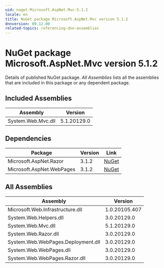 ```yaml
---
uid: nuget-Microsoft.AspNet.Mvc-5.1.2
locale: en
title: NuGet package Microsoft.AspNet.Mvc version 5.1.2
dnnversion: 09.12.00
related-topics: referencing-dnn-assemblies
---
```


# NuGet package Microsoft.AspNet.Mvc version 5.1.2
Details of published NuGet package.
*All Assemblies* lists all the assemblies that are included in this package or any dependent package.

## Included Assemblies

|Assembly|Version|
|---|---|
|System.Web.Mvc.dll|5.1.20129.0|

## Dependencies

|Package|Version|Link|
|---|---|---|
|Microsoft.AspNet.Razor|3.1.2|[NuGet](https://www.nuget.org/packages/Microsoft.AspNet.Razor/3.1.2)|
|Microsoft.AspNet.WebPages|3.1.2|[NuGet](https://www.nuget.org/packages/Microsoft.AspNet.WebPages/3.1.2)|

## All Assemblies

|Assembly|Version|
|---|---|
|Microsoft.Web.Infrastructure.dll|1.0.20105.407|
|System.Web.Helpers.dll|3.0.20129.0|
|System.Web.Mvc.dll|5.1.20129.0|
|System.Web.Razor.dll|3.0.20129.0|
|System.Web.WebPages.Deployment.dll|3.0.20129.0|
|System.Web.WebPages.dll|3.0.20129.0|
|System.Web.WebPages.Razor.dll|3.0.20129.0|

